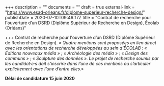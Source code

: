 +++
description = ""
documents = ""
draft = true
external-link = "https://www.esad-orleans.fr/diplome-superieur-recherche-design/"
publishDate = 2020-07-10T09:46:17Z
title = "Contrat de recherche pour l'ouverture d’un DSRD (Diplôme Supérieur de Recherche en Design), Écolab (Orléans)"

+++
Contrat de recherche pour l'ouverture d’un DSRD (Diplôme Supérieur de Recherche en Design). _« Quatre mentions sont proposées en lien direct avec les orientations de recherche développées au sein d’ÉCOLAB : « Éditions nouveaux média » ; « Archéologie des média » ; « Design des communs » ; « Sculpture des données ». Le projet de recherche soumis par les candidat·e·s doit s’inscrire dans l’une de ces mentions ou s’articuler explicitement avec l’une d’entre elles.»_ 

  
**Délai de candidature 15 juin 2020**
